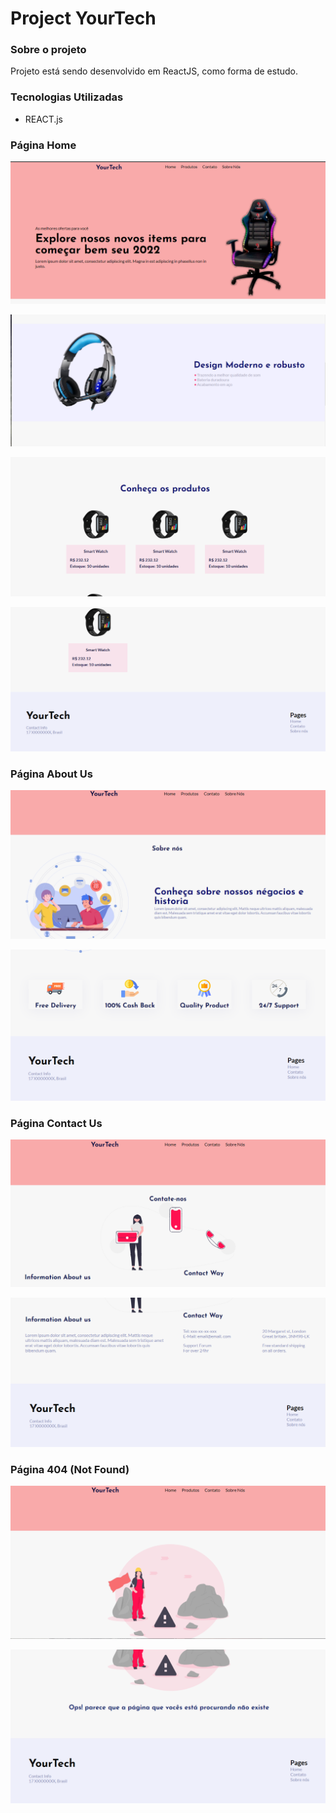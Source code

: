 # Project YourTech

### Sobre o projeto
Projeto está sendo desenvolvido em ReactJS, como forma de estudo.

### Tecnologias Utilizadas
 * REACT.js

### Página Home
<p>
  <img  src="./public/ImageOne.png">
</p>

<p>
  <img  src="./public/ImageTwo.png">
</p>

<p>
  <img  src="./public/ImageThree.png">
</p>

<p>
  <img  src="./public/ImageFour.png">
</p>

### Página About Us
<p>
  <img  src="./public/image5.png">
</p>

<p>
  <img  src="./public/image6.png">
</p>

### Página Contact Us
<p>
  <img  src="./public/image7.png">
</p>

<p>
  <img  src="./public/image8.png">
</p>

### Página 404 (Not Found)
<p>
  <img  src="./public/image9.png">
</p>

<p>
  <img  src="./public/image10.png">
</p>